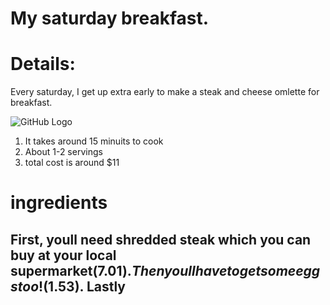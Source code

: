 # My saturday breakfast.

# Details:
Every saturday, I get up extra early to make a steak and cheese omlette for breakfast. 

 ![GitHub Logo](http://www.cuisineandcocktails.com/wp-content/uploads/2017/01/IMG_3623-1024x768.jpg)

1. It takes around 15 minuits to cook
2. About 1-2 servings
3. total cost is around $11

# ingredients  

First, youll need shredded steak which you can buy at your local supermarket($7.01). Then youll have to get some eggs too!($1.53). Lastly
-------------------------------------------------------------------
